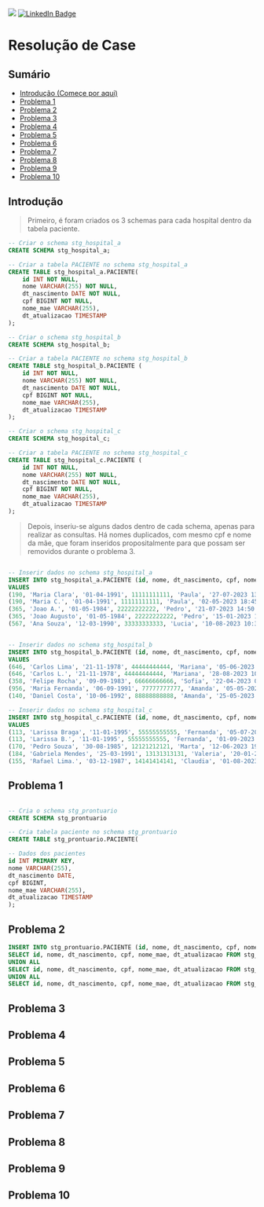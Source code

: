# 
![](https://img.shields.io/badge/feito%20com%20%E2%9D%A4%20por-Monique-Cardoso)
[![LinkedIn Badge](https://img.shields.io/badge/LinkedIn-Profile-informational?style=flat&logo=linkedin&logoColor=white&color=0D76A8)](https://www.linkedin.com/in/monique-cardoso21)


<h1>Resolução de Case</h1>

## Sumário

- [Introdução (Começe por aqui)](#introdução-começe-por-aqui)
- [Problema 1](#problema-1)
- [Problema 2](#problema-2)
- [Problema 3](#problema-3)
- [Problema 4](#problema-4)
- [Problema 5](#problema-5)
- [Problema 6](#problema-6)
- [Problema 7](#problema-7)
- [Problema 8](#problema-8)
- [Problema 9](#problema-9)
- [Problema 10](#problema-10)

## Introdução

> Primeiro, é foram criados os 3 schemas para cada hospital dentro da tabela paciente.

```sql
-- Criar o schema stg_hospital_a
CREATE SCHEMA stg_hospital_a;

-- Criar a tabela PACIENTE no schema stg_hospital_a
CREATE TABLE stg_hospital_a.PACIENTE(
    id INT NOT NULL,
    nome VARCHAR(255) NOT NULL,
    dt_nascimento DATE NOT NULL,
    cpf BIGINT NOT NULL,
    nome_mae VARCHAR(255),
    dt_atualizacao TIMESTAMP
);

-- Criar o schema stg_hospital_b
CREATE SCHEMA stg_hospital_b;

-- Criar a tabela PACIENTE no schema stg_hospital_b
CREATE TABLE stg_hospital_b.PACIENTE (
    id INT NOT NULL,
    nome VARCHAR(255) NOT NULL,
    dt_nascimento DATE NOT NULL,
    cpf BIGINT NOT NULL,
    nome_mae VARCHAR(255),
    dt_atualizacao TIMESTAMP
);

-- Criar o schema stg_hospital_c
CREATE SCHEMA stg_hospital_c;

-- Criar a tabela PACIENTE no schema stg_hospital_c
CREATE TABLE stg_hospital_c.PACIENTE (
    id INT NOT NULL,
    nome VARCHAR(255) NOT NULL,
    dt_nascimento DATE NOT NULL,
    cpf BIGINT NOT NULL,
    nome_mae VARCHAR(255),
    dt_atualizacao TIMESTAMP
);

```

> Depois, inseriu-se alguns dados dentro de cada schema, apenas para realizar as consultas. Há nomes duplicados, com mesmo cpf e nome da mãe, que foram inseridos propositalmente para que possam ser removidos durante o problema 3.


```sql

-- Inserir dados no schema stg_hospital_a
INSERT INTO stg_hospital_a.PACIENTE (id, nome, dt_nascimento, cpf, nome_mae, dt_atualizacao)
VALUES
(190, 'Maria Clara', '01-04-1991', 11111111111, 'Paula', '27-07-2023 13:40:21'),
(190, 'Maria C.', '01-04-1991', 11111111111, 'Paula', '02-05-2023 18:45:27'),
(365, 'Joao A.', '01-05-1984', 22222222222, 'Pedro', '21-07-2023 14:50:31'),
(365, 'Joao Augusto', '01-05-1984', 22222222222, 'Pedro', '15-01-2023 16:45:22'),
(567, 'Ana Souza', '12-03-1990', 33333333333, 'Lucia', '10-08-2023 10:30:00');


-- Inserir dados no schema stg_hospital_b
INSERT INTO stg_hospital_b.PACIENTE (id, nome, dt_nascimento, cpf, nome_mae, dt_atualizacao)
VALUES
(646, 'Carlos Lima', '21-11-1978', 44444444444, 'Mariana', '05-06-2023 11:20:15'),
(646, 'Carlos L.', '21-11-1978', 44444444444, 'Mariana', '28-08-2023 10:00:00'),  
(358, 'Felipe Rocha', '09-09-1983', 66666666666, 'Sofia', '22-04-2023 09:45:35'),
(956, 'Maria Fernanda', '06-09-1991', 77777777777, 'Amanda', '05-05-2023 12:00:00'), 
(140, 'Daniel Costa', '10-06-1992', 88888888888, 'Amanda', '25-05-2023 13:00:00');

-- Inserir dados no schema stg_hospital_c
INSERT INTO stg_hospital_c.PACIENTE (id, nome, dt_nascimento, cpf, nome_mae, dt_atualizacao)
VALUES
(113, 'Larissa Braga', '11-01-1995', 55555555555, 'Fernanda', '05-07-2023 12:45:00'),
(113, 'Larissa B.', '11-01-1995', 55555555555, 'Fernanda', '01-09-2023 08:00:00'), 
(170, 'Pedro Souza', '30-08-1985', 12121212121, 'Marta', '12-06-2023 19:10:00'),
(184, 'Gabriela Mendes', '25-03-1991', 13131313131, 'Valeria', '20-01-2023 10:10:00'),
(155, 'Rafael Lima.', '03-12-1987', 14141414141, 'Claudia', '01-08-2023 15:40:45');

```


## Problema 1

```sql

-- Cria o schema stg_prontuario
CREATE SCHEMA stg_prontuario

-- Cria tabela paciente no schema stg_prontuario
CREATE TABLE stg_prontuario.PACIENTE(

-- Dados dos pacientes
id INT PRIMARY KEY,
nome VARCHAR(255),
dt_nascimento DATE,
cpf BIGINT,
nome_mae VARCHAR(255),
dt_atualizacao TIMESTAMP
);
```


## Problema 2

```sql
INSERT INTO stg_prontuario.PACIENTE (id, nome, dt_nascimento, cpf, nome_mae, dt_atualizacao)
SELECT id, nome, dt_nascimento, cpf, nome_mae, dt_atualizacao FROM stg_hospital_a.PACIENTE
UNION ALL
SELECT id, nome, dt_nascimento, cpf, nome_mae, dt_atualizacao FROM stg_hospital_b.PACIENTE
UNION ALL
SELECT id, nome, dt_nascimento, cpf, nome_mae, dt_atualizacao FROM stg_hospital_c.PACIENTE;
```




## Problema 3
  
## Problema 4

## Problema 5
## Problema 6

## Problema 7
## Problema 8

## Problema 9
## Problema 10
  
  

